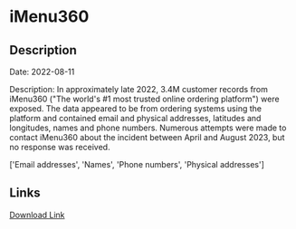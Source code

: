# iMenu360

## Description

Date: 2022-08-11

Description:
In approximately late 2022, 3.4M customer records from iMenu360 (&quot;The world's #1 most trusted online ordering platform&quot;) were exposed. The data appeared to be from ordering systems using the platform and contained email and physical addresses, latitudes and longitudes, names and phone numbers. Numerous attempts were made to contact iMenu360 about the incident between April and August 2023, but no response was received.


['Email addresses', 'Names', 'Phone numbers', 'Physical addresses']

## Links

[Download Link](https://link-to.net/1229997/580.9440134280553/dynamic/?r=aHR0cHM6Ly93d3cubWVkaWFmaXJlLmNvbS92aWV3L1hiaElicGpHNjdPY2Fmay9pbWVudTM2MC5jb20vZmlsZQ==)
